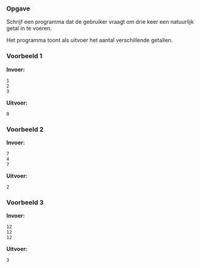 ### Opgave

Schrijf een programma dat de gebruiker vraagt om drie keer een natuurlijk getal in te voeren.

Het programma toont als uitvoer het aantal verschillende getallen.

### Voorbeeld 1

**Invoer:**

    1
    2
    3

**Uitvoer:**

    0

### Voorbeeld 2

**Invoer:**

    7
    4
    7

**Uitvoer:**

    2

### Voorbeeld 3

**Invoer:**

    12
    12
    12

**Uitvoer:**

    3